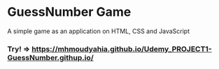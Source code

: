 # GuessNumber Game
A simple game as an application on HTML, CSS and JavaScript

### Try! => https://mhmoudyahia.github.io/Udemy_PROJECT1-GuessNumber.githup.io/
